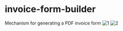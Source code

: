 # invoice-form-builder
Mechanism for generating a PDF invoice form
![1](https://github.com/Alex-Alen/invoice-form-builder/assets/102283894/d54b6789-a71a-4998-b1d3-2914d2f21c34)
![2](https://github.com/Alex-Alen/invoice-form-builder/assets/102283894/cdbf68cf-9791-4bf4-a760-1a54494394c9)
